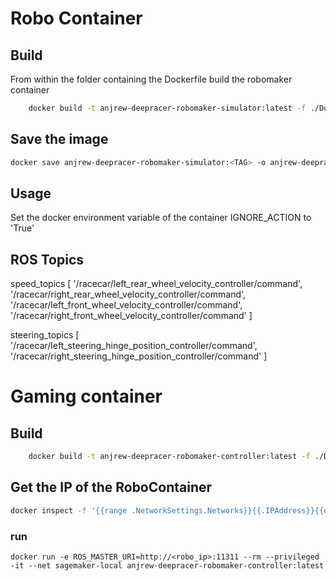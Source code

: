 # Robo Container
## Build

From within the folder containing the Dockerfile build the robomaker container
```bash
    docker build -t anjrew-deepracer-robomaker-simulator:latest -f ./Dockerfile.robomaker .
```

## Save the image
```bash
docker save anjrew-deepracer-robomaker-simulator:<TAG> -o anjrew-deepracer-robomaker-simulator-<TAG>.tar
```

## Usage

Set the docker environment variable of the container IGNORE_ACTION to 'True'

## ROS Topics

speed_topics [
    '/racecar/left_rear_wheel_velocity_controller/command', 
    '/racecar/right_rear_wheel_velocity_controller/command',
    '/racecar/left_front_wheel_velocity_controller/command', 
    '/racecar/right_front_wheel_velocity_controller/command'
]

steering_topics [
    '/racecar/left_steering_hinge_position_controller/command', 
    '/racecar/right_steering_hinge_position_controller/command'
]

# Gaming container

## Build
```bash
    docker build -t anjrew-deepracer-robomaker-controller:latest -f ./Dockerfile.controller .
```

## Get the IP of the  RoboContainer
```bash
docker inspect -f '{{range .NetworkSettings.Networks}}{{.IPAddress}}{{end}}' robo_container_id
```

### run
```docker run -e ROS_MASTER_URI=http://<robo_ip>:11311 --rm --privileged -it --net sagemaker-local anjrew-deepracer-robomaker-controller:latest```
